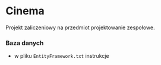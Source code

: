 # Cinema
Projekt zaliczeniowy na przedmiot projektowanie zespołowe.

### Baza danych
* w pliku `EntityFramework.txt` instrukcje

